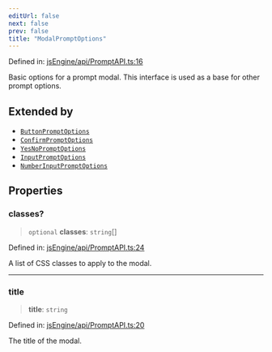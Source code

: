 ```yaml
---
editUrl: false
next: false
prev: false
title: "ModalPromptOptions"
---
```


Defined in: [jsEngine/api/PromptAPI.ts:16](https://github.com/mProjectsCode/obsidian-js-engine-plugin/blob/fff05749aaa23f9a775003f5828b7e747db4ed95/jsEngine/api/PromptAPI.ts#L16)

Basic options for a prompt modal.
This interface is used as a base for other prompt options.

## Extended by

- [`ButtonPromptOptions`](/obsidian-js-engine-plugin-docs/api/interfaces/buttonpromptoptions/)
- [`ConfirmPromptOptions`](/obsidian-js-engine-plugin-docs/api/interfaces/confirmpromptoptions/)
- [`YesNoPromptOptions`](/obsidian-js-engine-plugin-docs/api/interfaces/yesnopromptoptions/)
- [`InputPromptOptions`](/obsidian-js-engine-plugin-docs/api/interfaces/inputpromptoptions/)
- [`NumberInputPromptOptions`](/obsidian-js-engine-plugin-docs/api/interfaces/numberinputpromptoptions/)

## Properties

### classes?

> `optional` **classes**: `string`[]

Defined in: [jsEngine/api/PromptAPI.ts:24](https://github.com/mProjectsCode/obsidian-js-engine-plugin/blob/fff05749aaa23f9a775003f5828b7e747db4ed95/jsEngine/api/PromptAPI.ts#L24)

A list of CSS classes to apply to the modal.

***

### title

> **title**: `string`

Defined in: [jsEngine/api/PromptAPI.ts:20](https://github.com/mProjectsCode/obsidian-js-engine-plugin/blob/fff05749aaa23f9a775003f5828b7e747db4ed95/jsEngine/api/PromptAPI.ts#L20)

The title of the modal.

